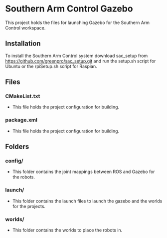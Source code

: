 # Southern Arm Control Gazebo

This project holds the files for launching Gazebo for the Southern Arm Control workspace.

## Installation

To install the Southern Arm Control system download sac_setup from https://github.com/greenpro/sac_setup.git and run the setup.sh script for Ubuntu or the rpiSetup.sh script for Raspian.

## Files
### CMakeList.txt
* This file holds the project configuration for building.

### package.xml
* This file holds the project configuration for building.

## Folders
### config/
* This folder contains the joint mappings between ROS and Gazebo for the robots.

### launch/
* This folder contains the launch files to launch the gazebo and the worlds for the projects.

### worlds/
* This folder contains the worlds to place the robots in.
